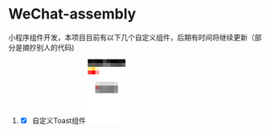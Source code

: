 # WeChat-assembly
小程序组件开发，本项目目前有以下几个自定义组件，后期有时间将继续更新（部分是摘抄别人的代码)

 1. - [x] 自定义Toast组件
![Alt Toast](https://github.com/Jacky-MYD/WeChat-assembly/raw/master/1.png)

